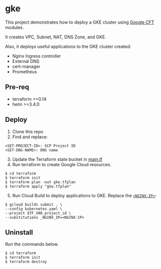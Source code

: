 # gke
This project demonstrates how to deploy a GKE cluster using [Google CFT](https://github.com/GoogleCloudPlatform/cloud-foundation-toolkit/blob/master/docs/terraform.md) modules.

It creates VPC, Subnet, NAT, DNS Zone, and GKE.

Also, it deploys useful applications to the GKE cluster created:
- Nginx Ingress controller
- External DNS
- cert-manager
- Prometheus

## Pre-req
- terraform >=0.14
- helm >=3.4.0

## Deploy

1. Clone this repo
2. Find and replace:
```
<SET-PROJECT-ID>: GCP Project ID
<SET-DNS-NAME>: DNS name
```
3. Update the Terraform state bucket in [main.tf](./terraform/main.tf)
4. Run terraform to create Google Cloud resources.
```
$ cd terraform
$ terraform init
$ terraform plan -out gke.tfplan
$ terraform apply "gke.tfplan"
```
5. Run Cloud Build to deploy applications to GKE. Replace the [`<NGINX-IP>`](https://console.cloud.google.com/networking/addresses/list):
```
$ gcloud builds submit . \
--config kubernetes.yaml \
--project $TF_VAR_project_id \
--substitutions _NGINX_IP=<NGINX-IP>
```

## Uninstall
Run the commands below.
```
$ cd terraform
$ terraform init
$ terraform destroy
```
